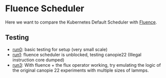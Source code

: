 # Fluence Scheduler

Here we want to compare the Kubernetes Default Scheduler with [Fluence](https://github.com/flux-framework/flux-k8s).

## Testing

 - [run0](run0): basic testing for setup (very small scale)
 - [run1](run1): fluence scheduler is unblocked, testing canopie22 (Illegal instruction core dumped)
 - [run3](run3): With fluence + the flux operator working, try emulating the logic of the original canopie 22 experiments with multiple sizes of lammps.
